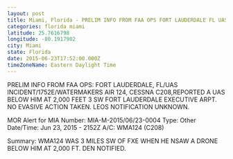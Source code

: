 ```yaml
---
layout: post
title: Miami, Florida - PRELIM INFO FROM FAA OPS FORT LAUDERDALE FL UAS INCIDENT 1752E WATERMAKERS AIR 124 CESSNA
categories: florida miami
latitude: 25.7616798
longitude: -80.1917902
city: Miami
state: Florida
date: 2015-06-23T17:52:00.000Z
timeZoneName: Eastern Daylight Time
---
```


PRELIM INFO FROM FAA OPS: FORT LAUDERDALE, FL/UAS INCIDENT/1752E/WATERMAKERS AIR 124, CESSNA C208,REPORTED A UAS BELOW HIM AT 2,000 FEET 3 SW FORT LAUDERDALE EXECUTIVE ARPT. NO EVASIVE ACTION TAKEN. LEOS NOTIFICATION UNKNOWN. 


MOR Alert for MIA
Number: MIA-M-2015/06/23-0004
Type: Other
Date/Time: Jun 23, 2015 - 2152Z
A/C: WMA124 (C208)

Summary: WMA124 WAS 3 MILES SW OF FXE WHEN HE NSAW A DRONE BELOW HIM AT 2,000 FT. DEN NOTIFIED. 